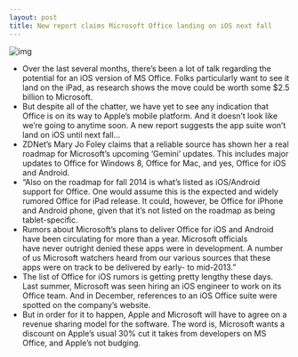 ```yaml
---
layout: post
title: New report claims Microsoft Office landing on iOS next fall
---
```

![img](http://media.idownloadblog.com/wp-content/uploads/2012/11/Office-for-iOS-The-Verge-001.jpg)
* Over the last several months, there’s been a lot of talk regarding the potential for an iOS version of MS Office. Folks particularly want to see it land on the iPad, as research shows the move could be worth some $2.5 billion to Microsoft.
* But despite all of the chatter, we have yet to see any indication that Office is on its way to Apple’s mobile platform. And it doesn’t look like we’re going to anytime soon. A new report suggests the app suite won’t land on iOS until next fall…
* ZDNet’s Mary Jo Foley claims that a reliable source has shown her a real roadmap for Microsoft’s upcoming ‘Gemini’ updates. This includes major updates to Office for Windows 8, Office for Mac, and yes, Office for iOS and Android.
* “Also on the roadmap for fall 2014 is what’s listed as iOS/Android support for Office. One would assume this is the expected and widely rumored Office for iPad release. It could, however, be Office for iPhone and Android phone, given that it’s not listed on the roadmap as being tablet-specific.
* Rumors about Microsoft’s plans to deliver Office for iOS and Android have been circulating for more than a year. Microsoft officials have never outright denied these apps were in development. A number of us Microsoft watchers heard from our various sources that these apps were on track to be delivered by early- to mid-2013.”
* The list of Office for iOS rumors is getting pretty lengthy these days. Last summer, Microsoft was seen hiring an iOS engineer to work on its Office team. And in December, references to an iOS Office suite were spotted on the company’s website.
* But in order for it to happen, Apple and Microsoft will have to agree on a revenue sharing model for the software. The word is, Microsoft wants a discount on Apple’s usual 30% cut it takes from developers on MS Office, and Apple’s not budging.


